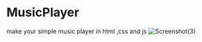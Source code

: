 # MusicPlayer
make your simple music player in html ,css and js
![Screenshot(3)](https://github.com/Takundanashe/MusicPlayer/assets/116207324/62f225b3-885c-4ff5-afc5-3e5ad3b04a85)
